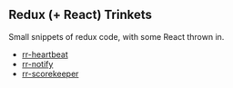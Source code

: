 ## Redux (+ React) Trinkets

Small snippets of redux code, with some React thrown in.

* [rr-heartbeat](./rr-heartbeat)
* [rr-notify](./rr-notify)
* [rr-scorekeeper](./rr-scorekeeper)
